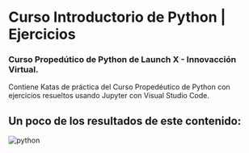 # Curso Introductorio de Python | Ejercicios
### Curso Propedútico de Python de Launch X - Innovacción Virtual.
Contiene Katas de práctica del Curso Propedéutico de Python con ejercicios resueltos usando Jupyter con Visual Studio Code.

## Un poco de los resultados de este contenido: 
![python](https://user-images.githubusercontent.com/49338963/170546109-36927f47-a3ae-4b55-b386-6c016ce226aa.png)

